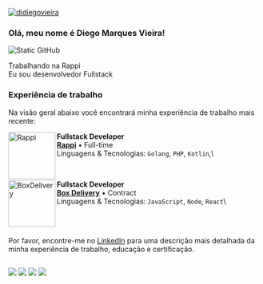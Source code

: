 <!--
### Bem-vindo ao meu perfil 👋

**didiegovieira/didiegovieira** is a ✨ _special_ ✨ repository because its `README.md` (this file) appears on your GitHub profile.

Here are some ideas to get you started:

- 🔭 I’m currently working on ...
- 🌱 I’m currently learning ...
- 👯 I’m looking to collaborate on ...
- 🤔 I’m looking for help with ...
- 💬 Ask me about ...
- 📫 How to reach me: ...
- 😄 Pronouns: ...
- ⚡ Fun fact: ...

![snake gif](https://github.com/didiegovieira/didiegovieira/blob/output/github-contribution-grid-snake.svg)
-->

[![didiegovieira](https://github-readme-stats.vercel.app/api/top-langs/?username=didiegovieira&hide=html&layout=compact&theme=default)](https://github.com/didiegovieira/github-readme-stats)

### Olá, meu nome é Diego Marques Vieira!

<img src="https://img.shields.io/static/v1?label=Overview&message=didiegovieira&color=f8efd4&style=for-the-badge&logo=GitHub" alt="Static GitHub">

<p>Trabalhando na Rappi<br/> Eu sou desenvolvedor Fullstack</p>

### Experiência de trabalho

Na visão geral abaixo você encontrará minha experiência de trabalho mais recente:

[<img align="left" height="94px" width="94px" alt="Rappi" src="https://www.spacex.com/static/images/share.jpg"/>](https://www.rappi.com.br/)

**Fullstack Developer** \
[**Rappi**](https://www.rappi.com.br/) • Full-time \
Linguagens & Tecnologias: `Golang`, `PHP`, `Kotlin`,\
<!-- Projetos em destaque: [Rocket](https://www.spacex.com/), [Marte](<https://pt.wikipedia.org/wiki/Marte_(planeta)>) -->
<br/>

[<img align="left" height="94px" width="94px" alt="BoxDelivery" src="https://yt3.ggpht.com/ytc/AKedOLQkXnYChXAHOeBQLzwhk1_BHYgUXs6ITQOakoeNoQ=s900-c-k-c0x00ffffff-no-rj"/>](https://boxdelivery.com.br/)

**Fullstack Developer** \
[**Box Delivery**](https://boxdelivery.com.br/) • Contract \
Linguagens & Tecnologias: `JavaScript`, `Node`, `React`\
<!-- Projetos em destaque: [Ignite](), [Bootcamp]() -->
<br/>
<br/>

Por favor, encontre-me no [LinkedIn](https://www.linkedin.com/in/didiegovieira/) para uma descrição mais detalhada da minha experiência de trabalho, educação e certificação.

  ##
 
<div> 
  <a href="https://instagram.com/luckydied" target="_blank"><img src="https://img.shields.io/badge/-Instagram-%23E4405F?style=for-the-badge&logo=instagram&logoColor=white" target="_blank"></a>
 <a href="https://discord.gg/diegovieira" target="_blank"><img src="https://img.shields.io/badge/Discord-7289DA?style=for-the-badge&logo=discord&logoColor=white" target="_blank"></a> 
  <a href = "mailto:diegovieirawork@gmail.com"><img src="https://img.shields.io/badge/-Gmail-%23333?style=for-the-badge&logo=gmail&logoColor=white" target="_blank"></a>
  <a href="https://www.linkedin.com/in/didiegovieira" target="_blank"><img src="https://img.shields.io/badge/-LinkedIn-%230077B5?style=for-the-badge&logo=linkedin&logoColor=white" target="_blank"></a> 
</div>
